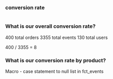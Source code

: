
### conversion rate

```The conversion rate is the number of conversions divided by the total number of visitors. For example, if an ecommerce site receives 200 visitors in a month and has 50 sales, the conversion rate would be 50 divided by 200, or 25%.
```


### What is our overall conversion rate?
400 total orders
3355 total events
130 total users

400 / 3355 = 8





### What is our conversion rate by product?



Macro - case statement to null list in fct_events
